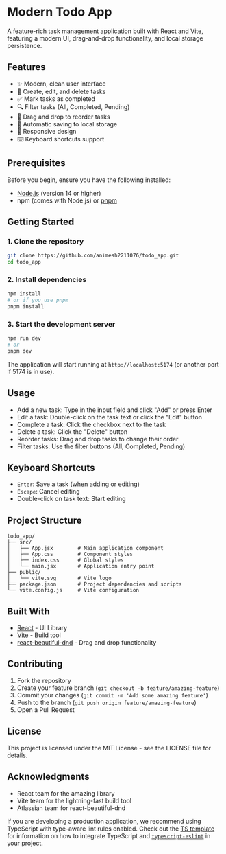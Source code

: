 # Modern Todo App

A feature-rich task management application built with React and Vite, featuring a modern UI, drag-and-drop functionality, and local storage persistence.

## Features

- ✨ Modern, clean user interface
- 🎯 Create, edit, and delete tasks
- ✅ Mark tasks as completed
- 🔍 Filter tasks (All, Completed, Pending)
- 🔄 Drag and drop to reorder tasks
- 💾 Automatic saving to local storage
- 📱 Responsive design
- ⌨️ Keyboard shortcuts support

## Prerequisites

Before you begin, ensure you have the following installed:

- [Node.js](https://nodejs.org/) (version 14 or higher)
- npm (comes with Node.js) or [pnpm](https://pnpm.io/)

## Getting Started

### 1. Clone the repository

```bash
git clone https://github.com/animesh2211076/todo_app.git
cd todo_app
```

### 2. Install dependencies

```bash
npm install
# or if you use pnpm
pnpm install
```

### 3. Start the development server

```bash
npm run dev
# or
pnpm dev
```

The application will start running at `http://localhost:5174` (or another port if 5174 is in use).

## Usage

- Add a new task: Type in the input field and click "Add" or press Enter
- Edit a task: Double-click on the task text or click the "Edit" button
- Complete a task: Click the checkbox next to the task
- Delete a task: Click the "Delete" button
- Reorder tasks: Drag and drop tasks to change their order
- Filter tasks: Use the filter buttons (All, Completed, Pending)

## Keyboard Shortcuts

- `Enter`: Save a task (when adding or editing)
- `Escape`: Cancel editing
- Double-click on task text: Start editing

## Project Structure

```
todo_app/
├── src/
│   ├── App.jsx        # Main application component
│   ├── App.css        # Component styles
│   ├── index.css      # Global styles
│   └── main.jsx       # Application entry point
├── public/
│   └── vite.svg       # Vite logo
├── package.json       # Project dependencies and scripts
└── vite.config.js     # Vite configuration
```

## Built With

- [React](https://reactjs.org/) - UI Library
- [Vite](https://vitejs.dev/) - Build tool
- [react-beautiful-dnd](https://github.com/atlassian/react-beautiful-dnd) - Drag and drop functionality

## Contributing

1. Fork the repository
2. Create your feature branch (`git checkout -b feature/amazing-feature`)
3. Commit your changes (`git commit -m 'Add some amazing feature'`)
4. Push to the branch (`git push origin feature/amazing-feature`)
5. Open a Pull Request

## License

This project is licensed under the MIT License - see the LICENSE file for details.

## Acknowledgments

- React team for the amazing library
- Vite team for the lightning-fast build tool
- Atlassian team for react-beautiful-dnd

If you are developing a production application, we recommend using TypeScript with type-aware lint rules enabled. Check out the [TS template](https://github.com/vitejs/vite/tree/main/packages/create-vite/template-react-ts) for information on how to integrate TypeScript and [`typescript-eslint`](https://typescript-eslint.io) in your project.
